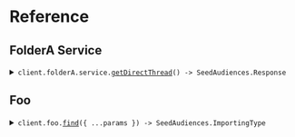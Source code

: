 # Reference
## FolderA Service
<details><summary><code>client.folderA.service.<a href="/src/api/resources/folderA/resources/service/client/Client.ts">getDirectThread</a>() -> SeedAudiences.Response</code></summary>
<dl>
<dd>

#### 🔌 Usage

<dl>
<dd>

<dl>
<dd>

```typescript
await client.folderA.service.getDirectThread();

```
</dd>
</dl>
</dd>
</dl>

#### ⚙️ Parameters

<dl>
<dd>

<dl>
<dd>

**requestOptions:** `Service.RequestOptions` 
    
</dd>
</dl>
</dd>
</dl>


</dd>
</dl>
</details>

## Foo
<details><summary><code>client.foo.<a href="/src/api/resources/foo/client/Client.ts">find</a>({ ...params }) -> SeedAudiences.ImportingType</code></summary>
<dl>
<dd>

#### 🔌 Usage

<dl>
<dd>

<dl>
<dd>

```typescript
await client.foo.find({
    optionalString: "string",
    publicProperty: "string",
    privateProperty: 1
});

```
</dd>
</dl>
</dd>
</dl>

#### ⚙️ Parameters

<dl>
<dd>

<dl>
<dd>

**request:** `SeedAudiences.FindRequest` 
    
</dd>
</dl>

<dl>
<dd>

**requestOptions:** `Foo.RequestOptions` 
    
</dd>
</dl>
</dd>
</dl>


</dd>
</dl>
</details>

